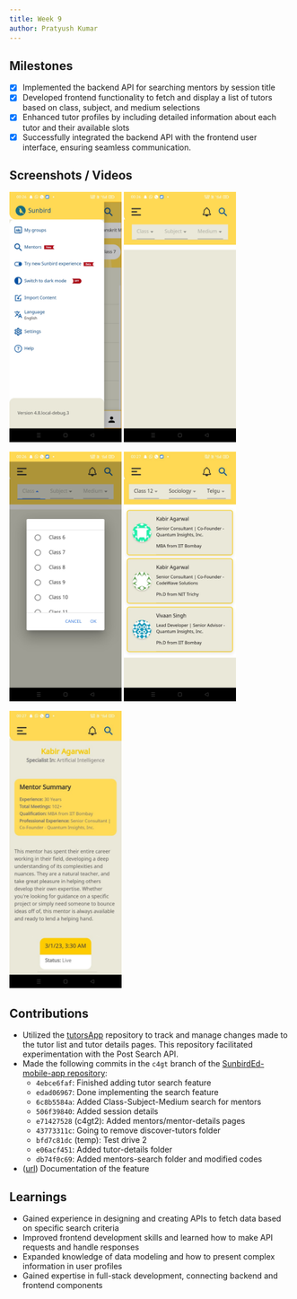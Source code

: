 ```yaml
---
title: Week 9
author: Pratyush Kumar
---
```


## Milestones

- [x] Implemented the backend API for searching mentors by session title
- [x] Developed frontend functionality to fetch and display a list of tutors based on class, subject, and medium selections
- [x] Enhanced tutor profiles by including detailed information about each tutor and their available slots
- [x] Successfully integrated the backend API with the frontend user interface, ensuring seamless communication.

## Screenshots / Videos

<img src="../assets/Menu-buttons.jpeg" width="200"/> <img src="../assets/search-page.jpeg" width="200"/>

<img src="../assets/selection-popup.jpeg" width="200"/> <img src="../assets/tutor-list-based-on-class-sub-medium.jpeg" width="200"/>

<img src="../assets/tutor-details-ui.jpeg" width="200"/>

## Contributions

- Utilized the [tutorsApp](https://github.com/bruno-noir/tutorsApp) repository to track and manage changes made to the tutor list and tutor details pages. This repository facilitated experimentation with the Post Search API.
- Made the following commits in the `c4gt` branch of the [SunbirdEd-mobile-app repository](https://github.com/bruno-noir/SunbirdEd-mobile-app/tree/c4gt):
  - `4ebce6faf`: Finished adding tutor search feature
  - `edad06967`: Done implementing the search feature
  - `6c8b5584a`: Added Class-Subject-Medium search for mentors
  - `506f39840`: Added session details
  - `e71427528` (c4gt2): Added mentors/mentor-details pages
  - `43773311c`: Going to remove discover-tutors folder
  - `bfd7c81dc` (temp): Test drive 2
  - `e06acf451`: Added tutor-details folder
  - `db74f0c69`: Added mentors-search folder and modified codes
- ([url](https://docs.google.com/document/d/1AIOZYTKnlumGm75VzgYHhftKgfzl4_OJps8ubXKIIvg/edit?usp=sharing)) Documentation of the feature

## Learnings

- Gained experience in designing and creating APIs to fetch data based on specific search criteria
- Improved frontend development skills and learned how to make API requests and handle responses
- Expanded knowledge of data modeling and how to present complex information in user profiles
- Gained expertise in full-stack development, connecting backend and frontend components

